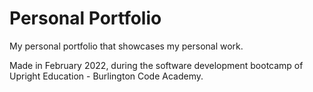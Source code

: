 # Personal Portfolio

My personal portfolio that showcases my personal work.

Made in February 2022, during the software development bootcamp of Upright Education - Burlington Code Academy.
